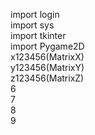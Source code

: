 import login <br>
import sys <br>
import tkinter <br>
import Pygame2D <br>
x123456(MatrixX) <br>
y123456(MatrixY) <br>
z123456(MatrixZ) <br>
6 <br>
7 <br>
8 <br>
9 <br>
